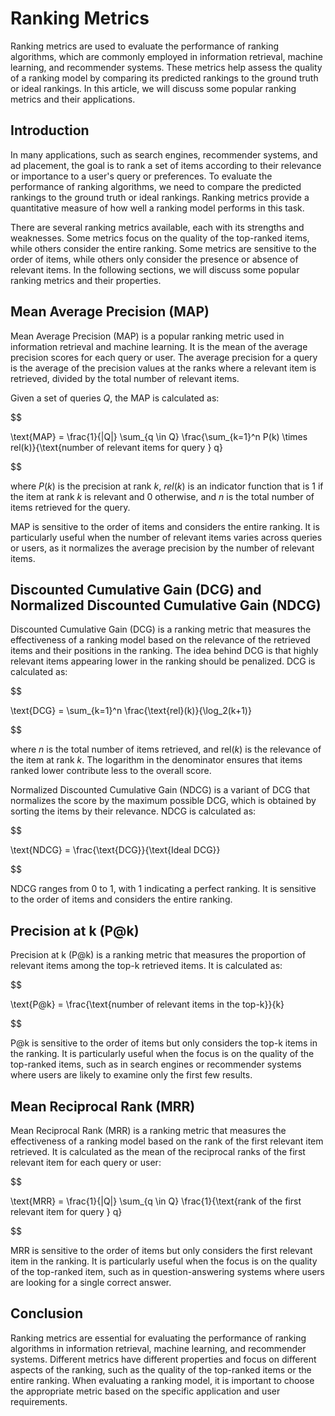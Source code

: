 # Ranking Metrics

Ranking metrics are used to evaluate the performance of ranking algorithms, which are commonly employed in information retrieval, machine learning, and recommender systems. These metrics help assess the quality of a ranking model by comparing its predicted rankings to the ground truth or ideal rankings. In this article, we will discuss some popular ranking metrics and their applications.

## Introduction

In many applications, such as search engines, recommender systems, and ad placement, the goal is to rank a set of items according to their relevance or importance to a user's query or preferences. To evaluate the performance of ranking algorithms, we need to compare the predicted rankings to the ground truth or ideal rankings. Ranking metrics provide a quantitative measure of how well a ranking model performs in this task.

There are several ranking metrics available, each with its strengths and weaknesses. Some metrics focus on the quality of the top-ranked items, while others consider the entire ranking. Some metrics are sensitive to the order of items, while others only consider the presence or absence of relevant items. In the following sections, we will discuss some popular ranking metrics and their properties.

## Mean Average Precision (MAP)

Mean Average Precision (MAP) is a popular ranking metric used in information retrieval and machine learning. It is the mean of the average precision scores for each query or user. The average precision for a query is the average of the precision values at the ranks where a relevant item is retrieved, divided by the total number of relevant items.

Given a set of queries $Q$, the MAP is calculated as:


$$

\text{MAP} = \frac{1}{|Q|} \sum_{q \in Q} \frac{\sum_{k=1}^n P(k) \times rel(k)}{\text{number of relevant items for query } q}

$$


where $P(k)$ is the precision at rank $k$, $rel(k)$ is an indicator function that is 1 if the item at rank $k$ is relevant and 0 otherwise, and $n$ is the total number of items retrieved for the query.

MAP is sensitive to the order of items and considers the entire ranking. It is particularly useful when the number of relevant items varies across queries or users, as it normalizes the average precision by the number of relevant items.

## Discounted Cumulative Gain (DCG) and Normalized Discounted Cumulative Gain (NDCG)

Discounted Cumulative Gain (DCG) is a ranking metric that measures the effectiveness of a ranking model based on the relevance of the retrieved items and their positions in the ranking. The idea behind DCG is that highly relevant items appearing lower in the ranking should be penalized. DCG is calculated as:


$$

\text{DCG} = \sum_{k=1}^n \frac{\text{rel}(k)}{\log_2(k+1)}

$$


where $n$ is the total number of items retrieved, and $\text{rel}(k)$ is the relevance of the item at rank $k$. The logarithm in the denominator ensures that items ranked lower contribute less to the overall score.

Normalized Discounted Cumulative Gain (NDCG) is a variant of DCG that normalizes the score by the maximum possible DCG, which is obtained by sorting the items by their relevance. NDCG is calculated as:


$$

\text{NDCG} = \frac{\text{DCG}}{\text{Ideal DCG}}

$$


NDCG ranges from 0 to 1, with 1 indicating a perfect ranking. It is sensitive to the order of items and considers the entire ranking.

## Precision at k (P@k)

Precision at k (P@k) is a ranking metric that measures the proportion of relevant items among the top-k retrieved items. It is calculated as:


$$

\text{P@k} = \frac{\text{number of relevant items in the top-k}}{k}

$$


P@k is sensitive to the order of items but only considers the top-k items in the ranking. It is particularly useful when the focus is on the quality of the top-ranked items, such as in search engines or recommender systems where users are likely to examine only the first few results.

## Mean Reciprocal Rank (MRR)

Mean Reciprocal Rank (MRR) is a ranking metric that measures the effectiveness of a ranking model based on the rank of the first relevant item retrieved. It is calculated as the mean of the reciprocal ranks of the first relevant item for each query or user:


$$

\text{MRR} = \frac{1}{|Q|} \sum_{q \in Q} \frac{1}{\text{rank of the first relevant item for query } q}

$$


MRR is sensitive to the order of items but only considers the first relevant item in the ranking. It is particularly useful when the focus is on the quality of the top-ranked item, such as in question-answering systems where users are looking for a single correct answer.

## Conclusion

Ranking metrics are essential for evaluating the performance of ranking algorithms in information retrieval, machine learning, and recommender systems. Different metrics have different properties and focus on different aspects of the ranking, such as the quality of the top-ranked items or the entire ranking. When evaluating a ranking model, it is important to choose the appropriate metric based on the specific application and user requirements.
